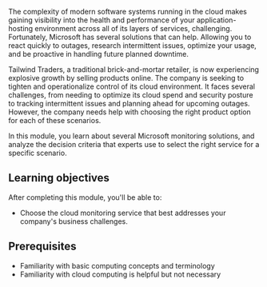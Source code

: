 The complexity of modern software systems running in the cloud makes gaining visibility into the health and performance of your application-hosting environment across all of its layers of services, challenging. Fortunately, Microsoft has several solutions that can help. Allowing you to react quickly to outages, research intermittent issues, optimize your usage, and be proactive in handling future planned downtime.

Tailwind Traders, a traditional brick-and-mortar retailer, is now experiencing explosive growth by selling products online. The company is seeking to tighten and operationalize control of its cloud environment. It faces several challenges, from needing to optimize its cloud spend and security posture to tracking intermittent issues and planning ahead for upcoming outages. However, the company needs help with choosing the right product option for each of these scenarios.

In this module, you learn about several Microsoft monitoring solutions, and analyze the decision criteria that experts use to select the right service for a specific scenario.

## Learning objectives

After completing this module, you'll be able to:

- Choose the cloud monitoring service that best addresses your company's business challenges.

## Prerequisites

- Familiarity with basic computing concepts and terminology
- Familiarity with cloud computing is helpful but not necessary
